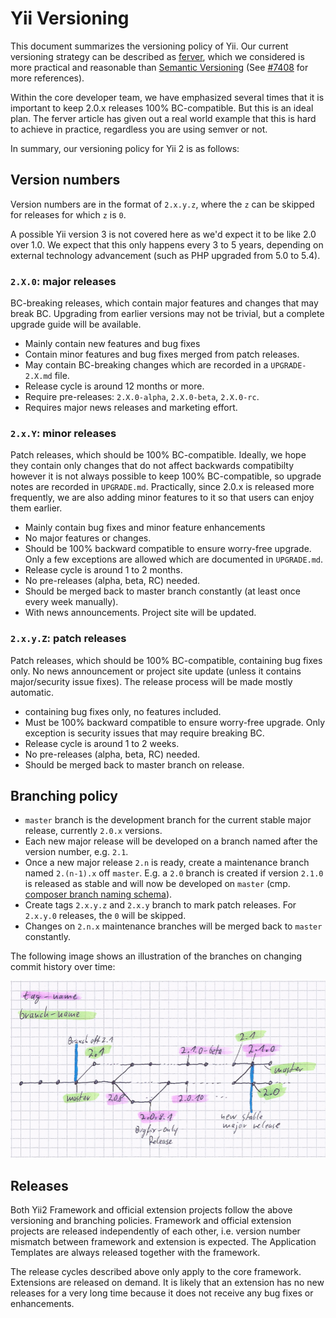 Yii Versioning
==============

This document summarizes the versioning policy of Yii. Our current versioning strategy can be
described as [ferver](https://github.com/jonathanong/ferver), which we considered is more practical
and reasonable than [Semantic Versioning](http://semver.org/) (See [#7408](https://github.com/yiisoft/yii2/issues/7408) for more references).

Within the core developer team, we have emphasized several times that it is important to keep 2.0.x releases 100% BC-compatible.
But this is an ideal plan. The ferver article has given out a real world example that this is hard to achieve in practice,
regardless you are using semver or not.

In summary, our versioning policy for Yii 2 is as follows:

## Version numbers

Version numbers are in the format of `2.x.y.z`, where the `z` can be skipped for releases for which `z` is `0`.

A possible Yii version 3 is not covered here as we'd expect it to be like 2.0 over 1.0. We expect that this only happens every 3 to 5 years,
depending on external technology advancement (such as PHP upgraded from 5.0 to 5.4).

### `2.X.0`: major releases

BC-breaking releases, which contain major features and changes that may break BC. Upgrading from earlier versions may
not be trivial, but a complete upgrade guide will be available.

* Mainly contain new features and bug fixes
* Contain minor features and bug fixes merged from patch releases.
* May contain BC-breaking changes which are recorded in a `UPGRADE-2.X.md` file.
* Release cycle is around 12 months or more.
* Require pre-releases: `2.X.0-alpha`, `2.X.0-beta`, `2.X.0-rc`.
* Requires major news releases and marketing effort.


### `2.x.Y`: minor releases

Patch releases, which should be 100% BC-compatible. Ideally, we hope they contain only changes that do not affect backwards compatibilty
however it is not always possible to keep 100% BC-compatible, so upgrade notes are recorded in `UPGRADE.md`.
Practically, since 2.0.x is released more frequently, we are also adding minor features
to it so that users can enjoy them earlier.

* Mainly contain bug fixes and minor feature enhancements
* No major features or changes.
* Should be 100% backward compatible to ensure worry-free upgrade. Only a few exceptions are allowed which are documented in `UPGRADE.md`.
* Release cycle is around 1 to 2 months.
* No pre-releases (alpha, beta, RC) needed.
* Should be merged back to master branch constantly (at least once every week manually).
* With news announcements. Project site will be updated.


### `2.x.y.Z`: patch releases

Patch releases, which should be 100% BC-compatible, containing bug fixes only.
No news announcement or project site update (unless it contains major/security issue fixes).
The release process will be made mostly automatic.

* containing bug fixes only, no features included.
* Must be 100% backward compatible to ensure worry-free upgrade. Only exception is security issues that may require breaking BC.
* Release cycle is around 1 to 2 weeks.
* No pre-releases (alpha, beta, RC) needed.
* Should be merged back to master branch on release.


## Branching policy

* `master` branch is the development branch for the current stable major release, currently `2.0.x` versions.
* Each new major release will be developed on a branch named after the version number, e.g. `2.1`.
* Once a new major release `2.n` is ready, create a maintenance branch named `2.(n-1).x` off `master`.
  E.g. a `2.0` branch is created if version `2.1.0` is released as stable and will now be developed on `master`
  (cmp. [composer branch naming schema](https://getcomposer.org/doc/02-libraries.md#branches)).
* Create tags `2.x.y.z` and `2.x.y` branch to mark patch releases. For `2.x.y.0` releases, the `0` will be skipped.
* Changes on `2.n.x` maintenance branches will be merged back to `master` constantly.

The following image shows an illustration of the branches on changing commit history over time:

![Branching policy](versions-branches.png)


## Releases

Both Yii2  Framework and official extension projects follow the above versioning and branching policies.
Framework and official extension projects are released independently of each other, i.e. version number mismatch between framework and extension is expected.
The Application Templates are always released together with the framework.

The release cycles described above only apply to the core framework.
Extensions are released on demand.
It is likely that an extension has no new releases for a very long time because it does not receive any bug fixes or enhancements.
